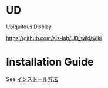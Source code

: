 # UD
Ubiquitous Display

https://github.com/ais-lab/UD_wiki/wiki

# Installation Guide
See [インストール方法](https://github.com/ais-lab/UD_wiki/wiki/%E3%82%B7%E3%82%B9%E3%83%86%E3%83%A0%E6%A7%8B%E7%AF%89%E3%81%AE%E6%96%B9%E6%B3%95)


